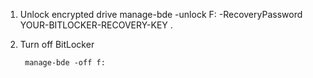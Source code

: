 1. Unlock encrypted drive
        manage-bde -unlock F: -RecoveryPassword YOUR-BITLOCKER-RECOVERY-KEY .

1. Turn off BitLocker

        manage-bde -off f: